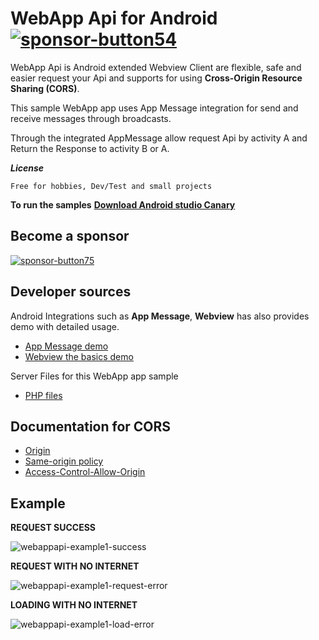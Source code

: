 
# WebApp Api for Android [![sponsor-button54](https://github.com/thiagoschnell/webappapi/assets/78884351/dfbeb8be-b5d7-4c86-8708-81c15351f29e)](https://github.com/sponsors/thiagoschnell)

WebApp Api is Android extended Webview Client are flexible, safe and easier request your Api and supports for using **Cross-Origin Resource Sharing (CORS)**. 

This sample WebApp app uses App Message integration for send and receive messages through broadcasts.

Through the integrated AppMessage allow request Api by activity A and Return the Response to activity B or A.

_**License**_
    
    Free for hobbies, Dev/Test and small projects

**To run the samples** **[Download Android studio Canary](https://developer.android.com/studio/preview)**

## Become a sponsor
[![sponsor-button75](https://github.com/thiagoschnell/webappapi/assets/78884351/4703d079-9098-45f6-9e79-d50c76ebb745)](https://github.com/sponsors/thiagoschnell)

## Developer sources


Android Integrations such as **App Message**, **Webview** has also provides demo with detailed usage.
* [App Message demo](https://github.com/after-project/appmessage/)
* [Webview the basics demo](https://github.com/after-project/webview/)

Server Files for this WebApp app sample
* [PHP files](https://github.com/after-project/webappapi-php/)

## Documentation for CORS 
* [Origin](https://developer.mozilla.org/en-US/docs/Web/HTTP/Headers/Origin)
* [Same-origin policy](https://developer.mozilla.org/en-US/docs/Web/Security/Same-origin_policy)
* [Access-Control-Allow-Origin](https://developer.mozilla.org/en-US/docs/Web/HTTP/Headers/Access-Control-Allow-Origin)


## Example 

**REQUEST SUCCESS**

![webappapi-example1-success](https://github.com/thiagoschnell/webappapi/assets/78884351/75631452-b365-45e2-8277-63df70329815)


**REQUEST WITH NO INTERNET**

![webappapi-example1-request-error](https://github.com/thiagoschnell/webappapi/assets/78884351/f03d9350-9124-49af-a9aa-eeeee5d66157)


**LOADING WITH NO INTERNET**

![webappapi-example1-load-error](https://github.com/thiagoschnell/webappapi/assets/78884351/05411355-a063-44a8-879f-168c9c6ef562)

